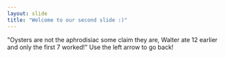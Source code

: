 ```yaml
---
layout: slide
title: "Welcome to our second slide :)"
---
```

"Oysters are not the aphrodisiac some claim they are, Walter ate 12 earlier and only the first 7 worked!"
Use the left arrow to go back!
